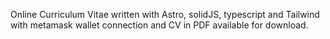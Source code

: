 Online Curriculum Vitae written with Astro, solidJS, typescript and Tailwind with metamask wallet connection and CV in PDF available for download.